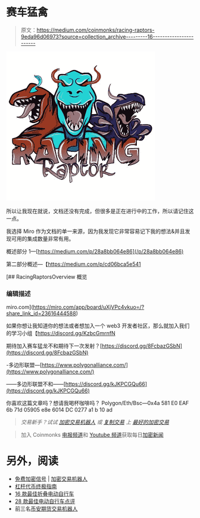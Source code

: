 # 赛车猛禽

> 原文：<https://medium.com/coinmonks/racing-raptors-9eda96d06973?source=collection_archive---------16----------------------->

![](img/2fbbcb9ccb577c52dbad1a9b17c9c93e.png)

所以让我现在就说，文档还没有完成，但很多是正在进行中的工作，所以请记住这一点。

我选择 Miro 作为文档的单一来源，因为我发现它非常容易记下我的想法&并且发现可用的集成数量非常有用。

概述部分 1—[https://medium.com/p/28a8bb064e86](/p/28a8bb064e86)

第二部分概述—【https://medium.com/p/cd06bca5e541 

 [## RacingRaptorsOverview 概览

### 编辑描述

miro.com](https://miro.com/app/board/uXjVPc4vkuo=/?share_link_id=23616444588) 

如果你想让我知道你的想法或者想加入一个 web3 开发者社区，那么就加入我们的学习小组【https://discord.gg/KzbcGmrnfN

期待加入赛车猛龙不和期待下一次发射？[https://discord.gg/8FcbazGSbN](https://discord.gg/8FcbazGSbN)

-多边形联盟—[https://www.polygonalliance.com/](https://www.polygonalliance.com/)

——多边形联盟不和——[https://discord.gg/kJKPCGQu66](https://discord.gg/kJKPCGQu66)

你喜欢这篇文章吗？想请我喝杯咖啡吗？
Polygon/Eth/Bsc—0x4a 581 E0 EAF 6b 71d 05905 e8e 6014 DC 0277 a1 b 10 ad

> *交易新手？试试* [*加密交易机器人*](/coinmonks/crypto-trading-bot-c2ffce8acb2a) *或* [*复制交易*](/coinmonks/top-10-crypto-copy-trading-platforms-for-beginners-d0c37c7d698c) *上* [*最好的加密交易*](/coinmonks/crypto-exchange-dd2f9d6f3769)

> 加入 Coinmonks [电报频道](https://t.me/coincodecap)和 [Youtube 频道](https://www.youtube.com/c/coinmonks/videos)获取每日[加密新闻](http://coincodecap.com/)

# 另外，阅读

*   [免费加密信号](/coinmonks/free-crypto-signals-48b25e61a8da) | [加密交易机器人](/coinmonks/crypto-trading-bot-c2ffce8acb2a)
*   [杠杆代币终极指南](/coinmonks/leveraged-token-3f5257808b22)
*   [16 款最佳折叠电动自行车](/coinmonks/top-17-folding-electric-bikes-5e296f0918cb)
*   [28 款最佳电动自行车点评](/coinmonks/the-28-best-electric-bikes-review-and-buying-guide-in-2023-7bb3146cb403)
*   前三名[币安期货交易机器人](/coinmonks/top-3-binance-futures-trading-bots-e6031f84b3f9)